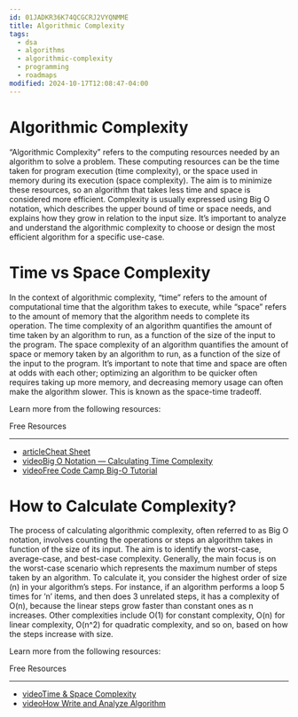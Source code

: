 ```yaml
---
id: 01JADKR36K74QCGCRJ2VYQNMME
title: Algorithmic Complexity
tags:
  - dsa
  - algorithms
  - algorithmic-complexity
  - programming
  - roadmaps
modified: 2024-10-17T12:08:47-04:00
---
```

# Algorithmic Complexity

“Algorithmic Complexity” refers to the computing resources needed by an algorithm to solve a problem. These computing resources can be the time taken for program execution (time complexity), or the space used in memory during its execution (space complexity). The aim is to minimize these resources, so an algorithm that takes less time and space is considered more efficient. Complexity is usually expressed using Big O notation, which describes the upper bound of time or space needs, and explains how they grow in relation to the input size. It’s important to analyze and understand the algorithmic complexity to choose or design the most efficient algorithm for a specific use-case.

# Time vs Space Complexity

In the context of algorithmic complexity, “time” refers to the amount of computational time that the algorithm takes to execute, while “space” refers to the amount of memory that the algorithm needs to complete its operation. The time complexity of an algorithm quantifies the amount of time taken by an algorithm to run, as a function of the size of the input to the program. The space complexity of an algorithm quantifies the amount of space or memory taken by an algorithm to run, as a function of the size of the input to the program. It’s important to note that time and space are often at odds with each other; optimizing an algorithm to be quicker often requires taking up more memory, and decreasing memory usage can often make the algorithm slower. This is known as the space-time tradeoff.

Learn more from the following resources:

Free Resources

---

- [articleCheat Sheet](https://www.bigocheatsheet.com/)
- [videoBig O Notation — Calculating Time Complexity](https://www.youtube.com/watch?v=Z0bH0cMY0E8)
- [videoFree Code Camp Big-O Tutorial](https://youtu.be/Mo4vesaut8g?si=1jyb-EkfCLf9PNND)

# How to Calculate Complexity?

The process of calculating algorithmic complexity, often referred to as Big O notation, involves counting the operations or steps an algorithm takes in function of the size of its input. The aim is to identify the worst-case, average-case, and best-case complexity. Generally, the main focus is on the worst-case scenario which represents the maximum number of steps taken by an algorithm. To calculate it, you consider the highest order of size (n) in your algorithm’s steps. For instance, if an algorithm performs a loop 5 times for ‘n’ items, and then does 3 unrelated steps, it has a complexity of O(n), because the linear steps grow faster than constant ones as n increases. Other complexities include O(1) for constant complexity, O(n) for linear complexity, O(n^2) for quadratic complexity, and so on, based on how the steps increase with size.

Learn more from the following resources:

Free Resources

---

- [videoTime & Space Complexity](https://www.youtube.com/watch?v=Z0bH0cMY0E8)
- [videoHow Write and Analyze Algorithm](https://www.youtube.com/watch?v=xGYsEqe9Vl0)